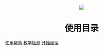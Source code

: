 <p  align="center">  

<img src="https://img2020.cnblogs.com/blog/992978/202102/992978-20210202100503113-166795758.png"  />

</p>

<h1 align="center">使用目录</h1>


[使用帮助](https://www.cnblogs.com/wanghai0666/tag/%E4%BD%BF%E7%94%A8%E5%B8%AE%E5%8A%A9/)
[教学检测](https://www.cnblogs.com/wanghai0666/tag/%E6%95%99%E5%AD%A6%E6%A3%80%E6%B5%8B/)
[开始阅读](#/./docs/A-01集合)



